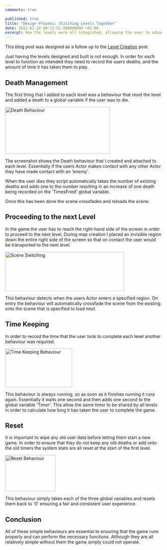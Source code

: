 ```yaml
---
comments: true

published: true
title: "Design Process: Stitching Levels Together"
date: 2012-03-28 00:11:51.000000000 +01:00
excerpt: How the levels were all integrated, allowing the user to advance in the game and for the score to carry-over between levels. 
---
```

This blog post was designed as a follow up to the [Level Creation](http://danielgroves.net/2012/03/level-creation/ "Level Creation") post.

Just having the levels designed and built is not enough. In order for each level to function as intended they need to record the users deaths, and the amount of time it has taken them to play.

## Death Management

The first thing that I added to each level was a behaviour that reset the level and added a death to a global variable if the user was to die.

[<img class="size-full wp-image-859" title="Death Behaviour" src="http://danielgroves.net/wp-content/uploads/2012/03/Screen-Shot-2012-03-27-at-23.52.30.png" alt="Death Behaviour" width="337" height="151" />](http://danielgroves.net/wp-content/uploads/2012/03/Screen-Shot-2012-03-27-at-23.52.30.png)

The screenshot shows the Death behaviour that I created and attached to each level. Essentially if the users Actor makes contact with any other Actor they have made contact with an 'enemy'.

When the user dies they script automatically takes the number of existing deaths and adds one to the number resulting in an increase of one death being recorded on the 'TimesFried' global variable.

Once this has been done the scene crossfades and reloads the scene.

## Proceeding to the next Level

In the game the user has to reach the right-hand side of the screen in order to proceed to the next level. During map creation I placed an invisible region down the entire right side of the screen so that on contact the user would be transported to the next level.

[<img class="size-full wp-image-861" title="Scene Switching" src="http://danielgroves.net/wp-content/uploads/2012/03/Screen-Shot-2012-03-27-at-23.57.27.png" alt="Scene Switching" width="382" height="126" />](http://danielgroves.net/wp-content/uploads/2012/03/Screen-Shot-2012-03-27-at-23.57.27.png)

This behaviour detects when the users Actor enters a specified region. On entry the behaviour will automatically crossfade the scene from the existing onto the scene that is specified to load next.

## Time Keeping

In order to record the time that the user took to complete each level another behaviour was required.

[<img class="size-full wp-image-864" title="Time Keeping Behaviour" src="http://danielgroves.net/wp-content/uploads/2012/03/Screen-Shot-2012-03-28-at-00.02.25.png" alt="Time Keeping Behaviour" width="215" height="124" />](http://danielgroves.net/wp-content/uploads/2012/03/Screen-Shot-2012-03-28-at-00.02.25.png)

This behaviour is always running, so as soon as it finishes running it runs again. Essentially it waits one second and then adds one second to the global variable 'Timer'. This allow the same timer to be shared by all levels in order to calculate how long it has taken the user to complete the game.

## Reset

It is important to wipe any old user data before letting them start a new game. In order to ensure that they do not keep any old deaths or add onto the old timers the system stats are all reset at the start of the first level.

[<img class="size-full wp-image-866" title="Reset Behaviour" src="http://danielgroves.net/wp-content/uploads/2012/03/Screen-Shot-2012-03-28-at-00.05.34.png" alt="Reset Behaviour" width="162" height="117" />](http://danielgroves.net/wp-content/uploads/2012/03/Screen-Shot-2012-03-28-at-00.05.34.png)

This behaviour simply takes each of the three global variables and resets them back to '0' ensuring a fair and consistent user experience.

## Conclusion

All of these simple behaviours are essential to ensuring that the game runs properly and can perform the necessary functions. Although they are all relatively simple without them the game simply could not operate.
